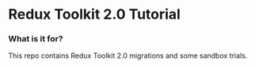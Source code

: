 # Redux Toolkit 2.0 Tutorial

### What is it for?

This repo contains Redux Toolkit 2.0 migrations and some sandbox trials.